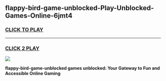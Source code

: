 
## flappy-bird-game-unblocked-Play-Unblocked-Games-Online-6jmt4
<h3>
<a href="https://premium76.site?title=flappy-bird-game-unblocked&ref=25A">CLICK TO PLAY</a></h3>
<hr>

<h3>
<a href="https://premium76.site?title=flappy-bird-game-unblocked&ref=25A">CLICK 2 PLAY</a>
  
</h3>

<a href="https://premium76.site?title=flappy-bird-game-unblocked&ref=25A"><img src="https://clearcache.store/games.png"></a>


**flappy-bird-game-unblocked games unblocked: Your Gateway to Fun and Accessible Online Gaming**
